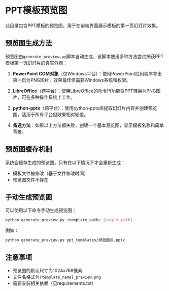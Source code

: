 # PPT模板预览图

此目录包含PPT模板的预览图，用于在前端界面展示模板的第一页幻灯片效果。

## 预览图生成方法

预览图由`generate_preview.py`脚本自动生成，该脚本使用多种方法尝试捕获PPT模板第一页幻灯片的真实外观：

1. **PowerPoint COM对象**（仅Windows平台）：使用PowerPoint应用程序导出第一页为PNG图片，效果最佳但需要Windows系统和权限。

2. **LibreOffice**（跨平台）：使用LibreOffice的命令行功能将PPT转换为PNG图片，可在多种操作系统上工作。

3. **python-pptx**（跨平台）：使用python-pptx库提取幻灯片内容并创建预览图，适用于所有平台但效果相对较差。

4. **备选方法**：如果以上方法都失败，创建一个基本预览图，显示模板名称和简单背景。

## 预览图缓存机制

系统会缓存生成的预览图，只有在以下情况下才会重新生成：

- 模板文件被修改（基于文件修改时间）
- 预览图文件不存在

## 手动生成预览图

可以使用以下命令手动生成预览图：

```bash
python generate_preview.py <template_path> [output_path]
```

例如：

```bash
python generate_preview.py ppt_templates/绿色圆点.pptx
```

## 注意事项

- 预览图的默认尺寸为1024x768像素
- 文件名格式为`{template_name}_preview.png`
- 需要安装相关依赖（见requirements.txt） 